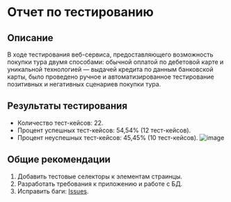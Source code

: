 # Отчет по тестированию

##  Описание
В ходе тестирования веб-сервиса, предоставляющего возможность покупки тура двумя способами: обычной оплатой по дебетовой карте и уникальной технологией — выдачей кредита по данным банковской карты, было проведено ручное и автоматизированное тестирование позитивных и негативных сценариев покупки тура.

## Результаты тестирования
* Количество тест-кейсов: 22.
* Процент успешных тест-кейсов: 54,54% (12 тест-кейсов).
* Процент неуспешных тест-кейсов: 45,45% (10 тест-кейсов).
![image](https://github.com/Ekaterlna/QADiploma/assets/103419049/7ce4727c-0925-4da5-affd-425552ae8822)


## Общие рекомендации
1. Добавить тестовые селекторы к элементам страинцы.
2. Разработать требования к приложению и работе с БД.
3. Исправить баги: [Issues](https://github.com/Ekaterlna/QADiploma/issues).
